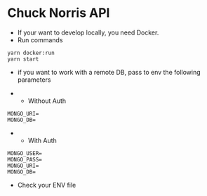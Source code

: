 # Chuck Norris API

- If your want to develop locally, you need Docker.
- Run commands
```
yarn docker:run
yarn start
```
- if you want to work with a remote DB, pass to env the following parameters

- - Without Auth
```
MONGO_URI=
MONGO_DB=
```

- - With Auth
```
MONGO_USER=
MONGO_PASS=
MONGO_URI=
MONGO_DB=
```

- Check your ENV file